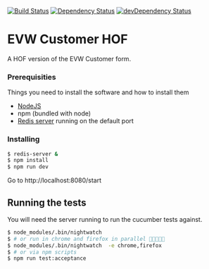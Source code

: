 [![Build Status](https://travis-ci.org/UKHomeOffice/evw-customer-hof.svg?branch=master)](https://travis-ci.org/UKHomeOffice/evw-customer-hof)
[![Dependency Status](https://david-dm.org/UKHomeOffice/evw-customer-hof.svg)](https://david-dm.org/UKHomeOffice/evw-customer-hof)
[![devDependency Status](https://david-dm.org/UKHomeOffice/evw-customer-hof/dev-status.svg)](https://david-dm.org/UKHomeOffice/evw-customer-hof#info=devDependencies)

# EVW Customer HOF

A HOF version of the EVW Customer form.

### Prerequisities

Things you need to install the software and how to install them
- [NodeJS](https://nodejs.org/en/)
- npm (bundled with node)
- [Redis server](http://redis.io/topics/quickstart) running on the default port

### Installing

```bash
$ redis-server &
$ npm install
$ npm run dev
```

Go to http://localhost:8080/start

## Running the tests
You will need the server running to run the cucumber tests against.

```bash
$ node_modules/.bin/nightwatch
$ # or run in chrome and firefox in parallel 🤘🏽😝🤘🏽
$ node_modules/.bin/nightwatch  -e chrome,firefox
$ # or via npm scripts
$ npm run test:acceptance
```